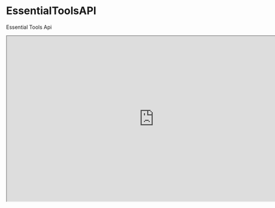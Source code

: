 # EssentialToolsAPI
 Essential Tools Api
 
<iframe src="https://astarassets.github.io/EssentialToolsAPI/" width="800" height="450"></iframe>
